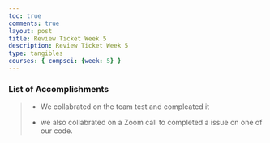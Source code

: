 ```yaml
---
toc: true
comments: true
layout: post
title: Review Ticket Week 5
description: Review Ticket Week 5
type: tangibles
courses: { compsci: {week: 5} }
---
```


### List of Accomplishments

> - We collabrated on the team test and compleated it
>
> - we also collabrated on a Zoom call to completed a issue on one of our code. 